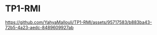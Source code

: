 # TP1-RMI

https://github.com/YahyaMallouli/TP1-RMI/assets/95717583/b883ba43-72b5-4a23-aedc-8489609927ab
